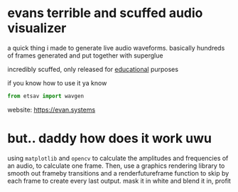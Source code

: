 # evans terrible and scuffed audio visualizer

a quick thing i made to generate live audio waveforms. basically hundreds of frames generated and put together with superglue


incredibly scuffed, only released for [educational](https://www.youtube.com/watch?v=1SMJ04RO_JM&t=278s) purposes

if you know how to use it ya know


```py
from etsav import wavgen
```

website: https://evan.systems


# but.. daddy how does it work uwu

using `matplotlib` and `opencv` to calculate the amplitudes and frequencies of an audio, to calculate one frame. Then, use a graphics rendering library to smooth out frameby transitions and a renderfutureframe function to skip by each frame to create every last output. mask it in white and blend it in, profit
